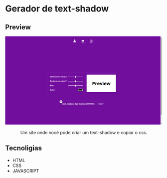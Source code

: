 # Gerador de text-shadow


## Preview
![Imagem](/assets/preview.png)

<p style="text-align: center;">Um site onde você pode criar um text-shadow e copiar o css.
</p>

## Tecnoligias 

- HTML
- CSS
- JAVASCRIPT
